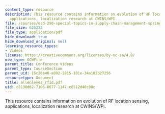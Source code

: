 ```yaml
---
content_type: resource
description: This resource contains information on evolution of RF location sensing,
  applications, localization research at CWINS/WPI.
file: /courses/esd-290-special-topics-in-supply-chain-management-spring-2005/c8138d62710606771147c0512d40c08c_allenleves_rfid.pdf
file_size: 625223
file_type: application/pdf
hide_download: true
hide_download_original: null
learning_resource_types:
- Videos
license: https://creativecommons.org/licenses/by-nc-sa/4.0/
ocw_type: OCWFile
parent_title: Conference Videos
parent_type: CourseSection
parent_uid: 16c26e40-a092-2015-181e-34a102b27256
resourcetype: Document
title: allenleves_rfid.pdf
uid: c8138d62-7106-0677-1147-c0512d40c08c
---
```

This resource contains information on evolution of RF location sensing, applications, localization research at CWINS/WPI.